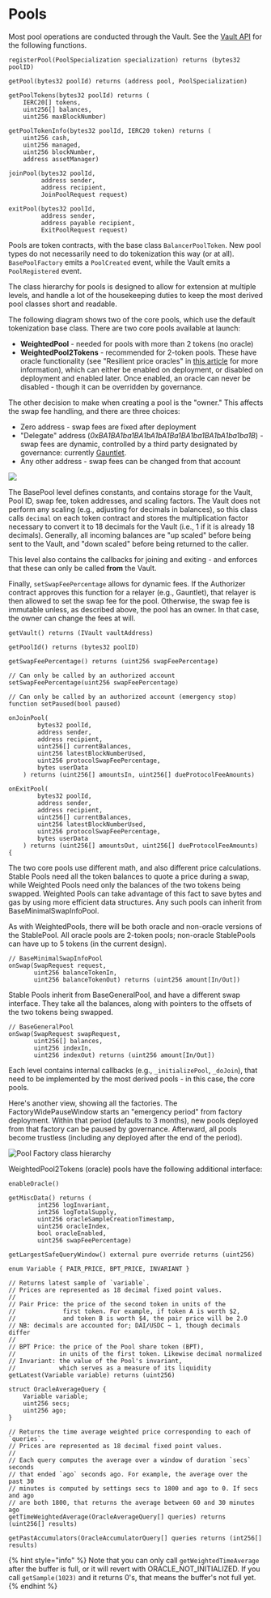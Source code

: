 # Pools

Most pool operations are conducted through the Vault. See the [Vault API](vault.md) for the following functions.

```text
registerPool(PoolSpecialization specialization) returns (bytes32 poolID)

getPool(bytes32 poolId) returns (address pool, PoolSpecialization)

getPoolTokens(bytes32 poolId) returns (
    IERC20[] tokens,
    uint256[] balances,
    uint256 maxBlockNumber)
    
getPoolTokenInfo(bytes32 poolId, IERC20 token) returns (
    uint256 cash,
    uint256 managed,
    uint256 blockNumber,
    address assetManager)
 
joinPool(bytes32 poolId,
         address sender,
         address recipient,
         JoinPoolRequest request)
         
exitPool(bytes32 poolId,
         address sender,
         address payable recipient,
         ExitPoolRequest request)
```

Pools are token contracts, with the base class `BalancerPoolToken`. New pool types do not necessarily need to do tokenization this way \(or at all\). `BasePoolFactory` emits a `PoolCreated` event, while the Vault emits a `PoolRegistered` event.

The class hierarchy for pools is designed to allow for extension at multiple levels, and handle a lot of the housekeeping duties to keep the most derived pool classes short and readable.

The following diagram shows two of the core pools, which use the default tokenization base class. There are two core pools available at launch:

* **WeightedPool** - needed for pools with more than 2 tokens \(no oracle\)
* **WeightedPool2Tokens** - recommended for 2-token pools. These have oracle functionality \(see "Resilient price oracles" in [this article](https://medium.com/balancer-protocol/balancer-v2-a-one-stop-shop-6af1678003f7) for more information\), which can either be enabled on deployment, or disabled on deployment and enabled later. Once enabled, an oracle can never be disabled - though it can be overridden by governance.

The other decision to make when creating a pool is the "owner." This affects the swap fee handling, and there are three choices:

* Zero address - swap fees are fixed after deployment
* "Delegate" address \(_0xBA1BA1ba1BA1bA1bA1Ba1BA1ba1BA1bA1ba1ba1B_\) - swap fees are dynamic, controlled by a third party designated by governance: currently [Gauntlet](https://medium.com/balancer-protocol/balancer-partners-with-gauntlet-to-make-dynamic-fee-pools-a-reality-97b3fb1760df).
* Any other address - swap fees can be changed from that account

![](../../../.gitbook/assets/v2-pools%20%281%29.png)

The BasePool level defines constants, and contains storage for the Vault, Pool ID, swap fee, token addresses, and scaling factors. The Vault does not perform any scaling \(e.g., adjusting for decimals in balances\), so this class calls `decimal` on each token contract and stores the multiplication factor necessary to convert it to 18 decimals for the Vault \(i.e., 1 if it is already 18 decimals\). Generally, all incoming balances are "up scaled" before being sent to the Vault, and "down scaled" before being returned to the caller.

This level also contains the callbacks for joining and exiting - and enforces that these can only be called **from** the Vault.

Finally, `setSwapFeePercentage` allows for dynamic fees. If the Authorizer contract approves this function for a relayer \(e.g., Gauntlet\), that relayer is then allowed to set the swap fee for the pool. Otherwise, the swap fee is immutable unless, as described above, the pool has an owner. In that case, the owner can change the fees at will.

```text
getVault() returns (IVault vaultAddress)

getPoolId() returns (bytes32 poolID)

getSwapFeePercentage() returns (uint256 swapFeePercentage) 

// Can only be called by an authorized account
setSwapFeePercentage(uint256 swapFeePercentage)

// Can only be called by an authorized account (emergency stop)
function setPaused(bool paused)

onJoinPool(
        bytes32 poolId,
        address sender,
        address recipient,
        uint256[] currentBalances,
        uint256 latestBlockNumberUsed,
        uint256 protocolSwapFeePercentage,
        bytes userData
    ) returns (uint256[] amountsIn, uint256[] dueProtocolFeeAmounts)
    
onExitPool(
        bytes32 poolId,
        address sender,
        address recipient,
        uint256[] currentBalances,
        uint256 latestBlockNumberUsed,
        uint256 protocolSwapFeePercentage,
        bytes userData
    ) returns (uint256[] amountsOut, uint256[] dueProtocolFeeAmounts) {
```

The two core pools use different math, and also different price calculations. Stable Pools need all the token balances to quote a price during a swap, while Weighted Pools need only the balances of the two tokens being swapped. Weighted Pools can take advantage of this fact to save bytes and gas by using more efficient data structures. Any such pools can inherit from BaseMinimalSwapInfoPool.

As with WeightedPools, there will be both oracle and non-oracle versions of the StablePool. All oracle pools are 2-token pools; non-oracle StablePools can have up to 5 tokens \(in the current design\).

```text
// BaseMinimalSwapInfoPool
onSwap(SwapRequest request,
       uint256 balanceTokenIn,
       uint256 balanceTokenOut) returns (uint256 amount[In/Out])
```

Stable Pools inherit from BaseGeneralPool, and have a different swap interface. They take all the balances, along with pointers to the offsets of the two tokens being swapped.

```text
// BaseGeneralPool
onSwap(SwapRequest swapRequest,
       uint256[] balances,
       uint256 indexIn,
       uint256 indexOut) returns (uint256 amount[In/Out])
```

Each level contains internal callbacks \(e.g., `_initializePool`, `_doJoin`\), that need to be implemented by the most derived pools - in this case, the core pools.

Here's another view, showing all the factories. The FactoryWidePauseWindow starts an "emergency period" from factory deployment. Within that period \(defaults to 3 months\), new pools deployed from that factory can be paused by governance. Afterward, all pools become trustless \(including any deployed after the end of the period\).

![Pool Factory class hierarchy](../../../.gitbook/assets/pools-cd.png)

WeightedPool2Tokens \(oracle\) pools have the following additional interface:

```text
enableOracle() 

getMiscData() returns (
        int256 logInvariant,
        int256 logTotalSupply,
        uint256 oracleSampleCreationTimestamp,
        uint256 oracleIndex,
        bool oracleEnabled,
        uint256 swapFeePercentage)
        
getLargestSafeQueryWindow() external pure override returns (uint256)

enum Variable { PAIR_PRICE, BPT_PRICE, INVARIANT }

// Returns latest sample of `variable`.
// Prices are represented as 18 decimal fixed point values.
//
// Pair Price: the price of the second token in units of the
//             first token. For example, if token A is worth $2, 
//             and token B is worth $4, the pair price will be 2.0
// NB: decimals are accounted for; DAI/USDC ~ 1, though decimals differ
//
// BPT Price: the price of the Pool share token (BPT),
//            in units of the first token. Likewise decimal normalized
// Invariant: the value of the Pool's invariant,
//            which serves as a measure of its liquidity     
getLatest(Variable variable) returns (uint256)

struct OracleAverageQuery {
    Variable variable;
    uint256 secs;
    uint256 ago;
}

// Returns the time average weighted price corresponding to each of `queries`.
// Prices are represented as 18 decimal fixed point values.
//
// Each query computes the average over a window of duration `secs` seconds
// that ended `ago` seconds ago. For example, the average over the past 30 
// minutes is computed by settings secs to 1800 and ago to 0. If secs and ago
// are both 1800, that returns the average between 60 and 30 minutes ago    
getTimeWeightedAverage(OracleAverageQuery[] queries) returns (uint256[] results)

getPastAccumulators(OracleAccumulatorQuery[] queries returns (int256[] results)
```

{% hint style="info" %}
Note that you can only call `getWeightedTimeAverage` after the buffer is full, or it will revert with ORACLE\_NOT\_INITIALIZED. If you call `getSample(1023)` and it returns 0's, that means the buffer's not full yet.
{% endhint %}



